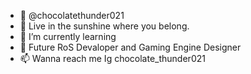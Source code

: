 - 👋 @chocolatethunder021
- 👋 Live in the sunshine where you belong.
- 🌱 I’m currently learning 
- 💞️ Future RoS Devaloper and Gaming Engine Designer
- 📫 Wanna reach me Ig chocolate_thunder021

<!---
chocolatethunder021/chocolatethunder021 is a ✨ special ✨ repository because its `README.md` (this file) appears on your GitHub profile.
You can click the Preview link to take a look at your changes.
--->
